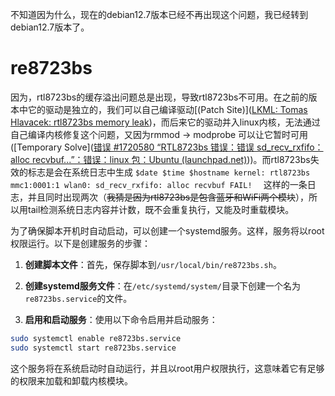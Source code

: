 不知道因为什么，现在的debian12.7版本已经不再出现这个问题，我已经转到debian12.7版本了。

# re8723bs
因为，rtl8723bs的缓存溢出问题总是出现，导致rtl8723bs不可用。在之前的版本中它的驱动是独立的，我们可以自己编译驱动[(Patch Site)]([LKML: Tomas Hlavacek: rtl8723bs memory leak](https://lkml.org/lkml/2017/6/12/504))，而后来它的驱动并入linux内核，无法通过自己编译内核修复这个问题，又因为rmmod -> modprobe 可以让它暂时可用([Temporary Solve]([错误 #1720580 “RTL8723bs 错误：错误 sd_recv_rxfifo：alloc recvbuf...”：错误：linux 包：Ubuntu (launchpad.net)](https://bugs.launchpad.net/ubuntu/+source/linux/+bug/1720580)))。而rtl8723bs失效的标志是会在系统日志中生成
``$date $time $hostname kernel: rtl8723bs mmc1:0001:1 wlan0: sd_recv_rxfifo: alloc recvbuf FAIL!  ``
这样的一条日志，并且同时出现两次（~~我猜是因为rtl8723bs是包含蓝牙和WiFi两个模块~~），所以用tail检测系统日志内容并计数，既不会重复执行，又能及时重载模块。

为了确保脚本开机时自动启动，可以创建一个systemd服务。这样，服务将以root权限运行。以下是创建服务的步骤：

1. **创建脚本文件**：首先，保存脚本到`/usr/local/bin/re8723bs.sh`。

2. **创建systemd服务文件**：在`/etc/systemd/system/`目录下创建一个名为`re8723bs.service`的文件。

3. **启用和启动服务**：使用以下命令启用并启动服务：

```bash
sudo systemctl enable re8723bs.service
sudo systemctl start re8723bs.service
```

这个服务将在系统启动时自动运行，并且以root用户权限执行，这意味着它有足够的权限来加载和卸载内核模块。
